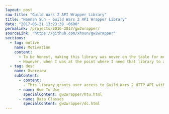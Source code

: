 ```yaml
---
layout: post
raw-title: "Guild Wars 2 API Wrapper Library"
title: "Hannah Sun - Guild Wars 2 API Wrapper Library"
date: "2017-06-21 13:23:39 -0600"
permalink: /projects/2016-2017/gw2wrapper/
sourceLink: "https://github.com/xhsun/gw2wrapper"
sections:
  - tag: motive
    name: Motivation
    content:
      - To be honest, making this library was never on the table for me. Yet, here I am with a library, which covers over a hundred Guild Wars 2 API endpoints. The turns of events that caused me to create this library is truly unfortunate. See, back when I was planning to create an android companion application, I knew there is a list of Guild Wars 2 API Wrapper on the Guild Wars 2 official wiki and I found one that is made for Java. I knew the difference between android and Java might cause me unable to use that library. So, I create a simple unit test to see if that library will work in android environment, I thought it was working. Thus, I go on implementing my android application without worrying much about the API wrapper library.
      - However, when I was at the point where I need that library to access the API, I learned that I was wrong about the library. It wasn’t working, it uses javax, it probably will never work in android environment. At that time, I thought I have other libraries to use. But no, all other libraries are way too outdated for me to use. So, I was faced with three choices, somehow put javax API in my app, abandon the app, or make my own wrapper library. Putting javax in my app will bog it down too much, therefore that is not a choice. Abandoning it is the easiest way to go, however there is no way I’m abandon a project, so that is out of picture as well. Thus, the only choice I’m left with is to create my own library that will work for android. And that is how I create a Guild Wars 2 API wrapper library. Since I don’t want other people to go through what I went through, I released my library on both JCenter and Maven Central.
  - tag: desc
    name: Overview
    subContent:
      - content:
        - This library grants user access to Guild Wars 2 HTTP API without the need to implement any underlying structures. The library uses Retrofit 2 as a HTTP client to connect with the API and JSON reply from the API is parsed using Gson converter.
      - name: How To Use
        specialContent: gw2wrapper/htu.html
      - name: Data Classes
        specialContent: gw2wrapper/dc.html
---
```

